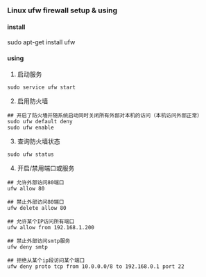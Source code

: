 ### Linux ufw firewall setup & using

#### install
sudo apt-get install ufw

#### using

1. 启动服务
```shell
sudo service ufw start
```

2. 启用防火墙
```shell
## 开启了防火墙并随系统启动同时关闭所有外部对本机的访问（本机访问外部正常）
sudo ufw default deny
sudo ufw enable
```

3. 查询防火墙状态
```shell
sudo ufw status
```

4. 开启/禁用端口或服务
```shell
## 允许外部访问80端口
ufw allow 80

## 禁止外部访问80端口
ufw delete allow 80

## 允许某个IP访问所有端口
ufw allow from 192.168.1.200

## 禁止外部访问smtp服务
ufw deny smtp

## 拒绝从某个ip段访问某个端口
ufw deny proto tcp from 10.0.0.0/8 to 192.168.0.1 port 22 
```

